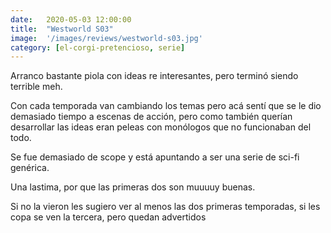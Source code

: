 ```yaml
---
date:   2020-05-03 12:00:00
title:  "Westworld S03"
image:  '/images/reviews/westworld-s03.jpg'
category: [el-corgi-pretencioso, serie]
---
```

Arranco bastante piola con ideas re interesantes, pero terminó siendo terrible meh.

Con cada temporada van cambiando los temas pero acá sentí que se le dio demasiado tiempo a escenas de acción, pero como también querían desarrollar las ideas eran peleas con monólogos que no funcionaban del todo.

Se fue demasiado de scope y está apuntando a ser una serie de sci-fi genérica.

Una lastima, por que las primeras dos son muuuuy buenas.

Si no la vieron les sugiero ver al menos las dos primeras temporadas, si les copa se ven la tercera, pero quedan advertidos
